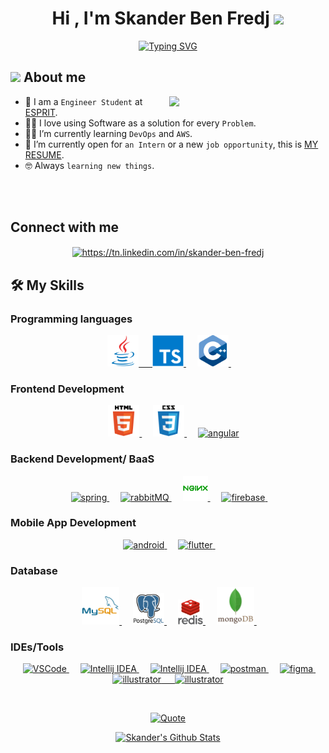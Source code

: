 <h1 align="center">Hi , I'm Skander Ben Fredj <img src="https://media.giphy.com/media/hvRJCLFzcasrR4ia7z/giphy.gif" width="35"></h1>
<p align="center">
<a href="https://git.io/typing-svg"><img src="https://readme-typing-svg.herokuapp.com?color=F79E1F&center=true&width=600&lines=Software+Engineer+Student+;Microsoft+Learn+Student+Ambassador-Beta" alt="Typing SVG" /></a>
</p>
	
## <picture> <img src = "https://github.com/7oSkaaa/7oSkaaa/blob/main/Images/about_me.gif?raw=true" width = 50px>  </picture> About me

<picture> <img align="right" src="https://github.com/7oSkaaa/7oSkaaa/blob/main/Images/Right_Side.gif?raw=true" width = 250px></picture>

- :school: I am a `Engineer Student` at [ESPRIT](https://esprit.tn/).
- :technologist: I love using Software as a solution for every `Problem`.
- :student: I’m currently learning `DevOps` and `AWS`.
- :thinking: I’m currently open for `an Intern` or a new `job opportunity`, this is [MY RESUME](https://bit.ly/3bgXV1v).
- :nerd_face: Always `learning new things`.

<br>

<br>

## Connect with me
<p align="center">
	<a href="https://bit.ly/39dGA67" target="blank"><img align="center" src="https://upload.wikimedia.org/wikipedia/commons/8/81/LinkedIn_icon.svg" alt="https://tn.linkedin.com/in/skander-ben-fredj" width="50" /></a>
</p>



## 🛠️ My Skills

### Programming languages

<p align="center"> 
  &emsp; 
  <a href="https://www.java.com" target="_blank" rel="noreferrer"> <img src="https://raw.githubusercontent.com/devicons/devicon/master/icons/java/java-original.svg" alt="java" width="50" height="50"/>
  &emsp;
  <a href="https://www.typescriptlang.org/" target="_blank" rel="noreferrer"> <img src="https://raw.githubusercontent.com/devicons/devicon/master/icons/typescript/typescript-original.svg" alt="typescript" width="50" height="50"/> </a>
  &emsp;
  <a href="https://www.w3schools.com/cpp/" target="_blank" rel="noreferrer"> <img src="https://raw.githubusercontent.com/devicons/devicon/master/icons/cplusplus/cplusplus-original.svg" alt="cplusplus" width="50" height="50"/> </a>
  &emsp;
  
</p>

### Frontend Development
<p align="center"> 
  &emsp; 
  <a href="https://www.w3.org/html/" target="_blank" rel="noreferrer"> <img src="https://raw.githubusercontent.com/devicons/devicon/master/icons/html5/html5-original-wordmark.svg" alt="html5" width="50" height="50"/> </a>   
  &emsp;
  <a href="https://www.w3schools.com/css/" target="_blank" rel="noreferrer"> <img src="https://raw.githubusercontent.com/devicons/devicon/master/icons/css3/css3-original-wordmark.svg" alt="css3" width="50" height="50"/> </a>
  &emsp;
  <a href="https://angular.io" target="_blank" rel="noreferrer"> <img src="https://angular.io/assets/images/logos/angular/angular.svg" alt="angular" width="50" height="50"/> </a>
</p>

### Backend Development/ BaaS

<p align="center"> 
  &emsp; 
  <a href="https://spring.io/" target="_blank" rel="noreferrer"> <img src="https://www.vectorlogo.zone/logos/springio/springio-ar21.svg" alt="spring"  height="40"/> </a>
  &emsp;
  <a href="https://www.rabbitmq.com" target="_blank" rel="noreferrer"> <img src="https://www.vectorlogo.zone/logos/rabbitmq/rabbitmq-icon.svg" alt="rabbitMQ" width="40" height="40"/> </a>
  &emsp;
    <a href="https://www.nginx.com" target="_blank" rel="noreferrer"> <img src="https://raw.githubusercontent.com/devicons/devicon/master/icons/nginx/nginx-original.svg" alt="nginx" width="40" height="40"/> </a>
  &emsp;
  <a href="https://firebase.google.com/" target="_blank" rel="noreferrer"> <img src="https://www.vectorlogo.zone/logos/firebase/firebase-icon.svg" alt="firebase" width="40" height="40"/> </a>
  &emsp;
</p>

### Mobile App Development

<p align="center"> 
  &emsp; 
  <a href="https://developer.android.com" target="_blank" rel="noreferrer"> <img src="https://upload.wikimedia.org/wikipedia/commons/6/64/Android_logo_2019_%28stacked%29.svg" alt="android" width="60" height="60"/> </a>
  &emsp;
  <a href="https://flutter.dev" target="_blank" rel="noreferrer"> <img src="https://www.vectorlogo.zone/logos/flutterio/flutterio-icon.svg" alt="flutter" width="60" height="60"/> </a>
  &emsp;  
</p>

### Database

<p align="center"> 
  &emsp; 
  <a href="https://www.mysql.com/" target="_blank" rel="noreferrer"> <img src="https://raw.githubusercontent.com/devicons/devicon/master/icons/mysql/mysql-original-wordmark.svg" alt="mysql" width="60" height="60"/> </a>
  &emsp;
<a href="https://www.postgresql.org" target="_blank" rel="noreferrer"> <img src="https://raw.githubusercontent.com/devicons/devicon/master/icons/postgresql/postgresql-original-wordmark.svg" alt="postgresql" width="50" height="50"/> </a>
  &emsp;
<a href="https://redis.io" target="_blank" rel="noreferrer"> <img src="https://raw.githubusercontent.com/devicons/devicon/master/icons/redis/redis-original-wordmark.svg" alt="redis" width="40" height="40"/> </a>
  &emsp;
  <a href="https://www.mongodb.com/" target="_blank" rel="noreferrer"> <img src="https://raw.githubusercontent.com/devicons/devicon/master/icons/mongodb/mongodb-original-wordmark.svg" alt="mongodb" width="60" height="60"/> </a>
    &emsp;

</p>

 ### IDEs/Tools
 
<p align="center">
  &emsp;
    <a href="https://code.visualstudio.com/" target="_blank" rel="noreferrer"> <img src="https://upload.wikimedia.org/wikipedia/commons/9/9a/Visual_Studio_Code_1.35_icon.svg" alt="VSCode" width="50" height="50"/> </a>
  &emsp;
    <a href="https://code.visualstudio.com/" target="_blank" rel="noreferrer"> <img src="https://upload.wikimedia.org/wikipedia/commons/9/9c/IntelliJ_IDEA_Icon.svg" alt="Intellij IDEA" width="50" height="50"/> </a>
  &emsp;
    <a href="https://code.visualstudio.com/" target="_blank" rel="noreferrer"> <img src="https://cdn.freebiesupply.com/logos/large/2x/eclipse-11-logo-png-transparent.png" alt="Intellij IDEA" width="50" height="50"/> </a>
  &emsp;
  <a href="https://postman.com" target="_blank" rel="noreferrer"> <img src="https://www.vectorlogo.zone/logos/getpostman/getpostman-icon.svg" alt="postman" width="50" height="50"/> </a>
  &emsp;
  <a href="https://www.figma.com/" target="_blank" rel="noreferrer"> <img src="https://www.vectorlogo.zone/logos/figma/figma-icon.svg" alt="figma" width="50" height="50"/> </a>
  &emsp;
  <a href="https://www.adobe.com/in/products/illustrator.html" target="_blank" rel="noreferrer"> <img src="https://upload.wikimedia.org/wikipedia/commons/f/fb/Adobe_Illustrator_CC_icon.svg" alt="illustrator" width="50" height="50"/>
  &emsp;
  <a href="https://www.adobe.com/in/products/illustrator.html" target="_blank" rel="noreferrer"> <img src="https://upload.wikimedia.org/wikipedia/commons/a/af/Adobe_Photoshop_CC_icon.svg" alt="illustrator" width="50" height="50"/> </a> 
</p>


<br> 


<p align = "center">
	<a href="https://github.com/piyushsuthar/github-readme-quotes"> <img alt = "Quote" src="https://quotes-github-readme.vercel.app/api?type=horizontal&theme=tokyonight&animation=grow_out_in&quoteCategory=programming">
</p>



  
	
<p align="center">
    <a href="https://github.com/anuraghazra/github-readme-stats">
	    <img alt="Skander's Github Stats" src="https://github-readme-stats.vercel.app/api?username=BenFredjSkander&show_icons=true&count_private=true&locale=en&theme=tokyonight&layout=compact" height="230px"/></a>
	
<br/>


